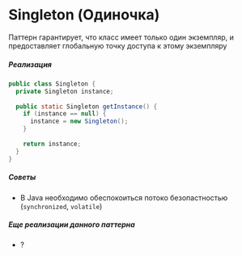# Singleton (Одиночка)

Паттерн гарантирует, что класс имеет только один экземпляр, и предоставляет глобальную точку доступа к этому экземпляру

##### Реализация

```java
public class Singleton {
  private Singleton instance;
  
  public static Singleton getInstance() {
    if (instance == null) {
      instance = new Singleton();
    }
    
    return instance;
  }
}
```

##### Советы

* В Java необходимо обеспокоиться потоко безопастностью (`synchronized`, `volatile`)

##### Еще реализации данного паттерна

* ?
